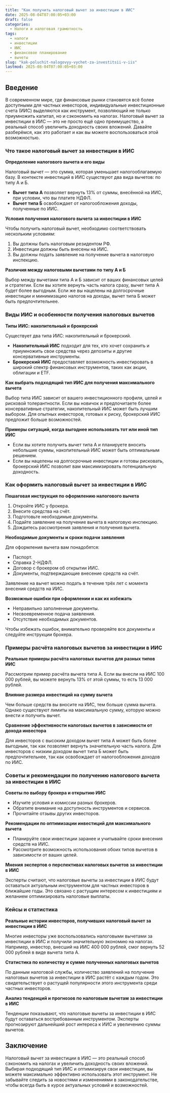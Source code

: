 ```yaml
---
title: "Как получить налоговый вычет за инвестиции в ИИС"
date: 2025-08-04T07:00:05+03:00
draft: false
categories:
  - Налоги и налоговая грамотность
tags:
  - налоги
  - инвестиции
  - ИИС
  - финансовое планирование
  - вычеты
slug: "kak-poluchit-nalogovyy-vychet-za-investitsii-v-iis"
lastmod: 2025-08-04T07:00:05+03:00
---
```


## Введение

В современном мире, где финансовые рынки становятся всё более доступными для частных инвесторов, индивидуальные инвестиционные счета (ИИС) выделяются как инструмент, позволяющий не только приумножить капитал, но и сэкономить на налогах. Налоговый вычет за инвестиции в ИИС — это не просто ещё одно преимущество, а реальный способ увеличить доходность своих вложений. Давайте разберёмся, как это работает и как вы можете воспользоваться этой возможностью.

### Что такое налоговый вычет за инвестиции в ИИС

**Определение налогового вычета и его виды**

Налоговый вычет — это сумма, которая уменьшает налогооблагаемую базу. В контексте инвестиций в ИИС существуют два вида вычетов: по типу А и Б.

- **Вычет типа А** позволяет вернуть 13% от суммы, внесённой на ИИС, при условии, что вы платите НДФЛ.
- **Вычет типа Б** освобождает от налогообложения доходы, полученные по ИИС.

**Условия получения налогового вычета за инвестиции в ИИС**

Чтобы получить налоговый вычет, необходимо соответствовать нескольким условиям:

1. Вы должны быть налоговым резидентом РФ.
2. Инвестиции должны быть внесены на ИИС.
3. Вы должны подать заявление на получение вычета в налоговую инспекцию.

**Различия между налоговыми вычетами по типу А и Б**

Выбор между вычетами типа А и Б зависит от ваших финансовых целей и стратегии. Если вы хотите вернуть часть налога сразу, вычет типа А будет более выгодным. Если же вы нацелены на долгосрочные инвестиции и минимизацию налогов на доходы, вычет типа Б может быть предпочтительнее.

### Виды ИИС и особенности получения налоговых вычетов

**Типы ИИС: накопительный и брокерский**

Существует два типа ИИС: накопительный и брокерский.

- **Накопительный ИИС** подходит для тех, кто хочет сохранить и приумножить свои средства через депозиты и другие консервативные инструменты.
- **Брокерский ИИС** предоставляет возможность инвестировать в широкий спектр финансовых инструментов, таких как акции, облигации и ETF.

**Как выбрать подходящий тип ИИС для получения максимального вычета**

Выбор типа ИИС зависит от вашего инвестиционного профиля, целей и рисковой толерантности. Если вы новичок и предпочитаете более консервативные стратегии, накопительный ИИС может быть лучшим выбором. Для опытных инвесторов, готовых к риску, брокерский ИИС предложит больше возможностей.

**Примеры ситуаций, когда выгоднее использовать тот или иной тип ИИС**

- Если вы хотите получить вычет типа А и планируете вносить небольшие суммы, накопительный ИИС может быть оптимальным решением.
- Если вы нацелены на долгосрочные инвестиции и готовы рисковать, брокерский ИИС позволит вам максимизировать потенциальную доходность.

### Как оформить налоговый вычет за инвестиции в ИИС

**Пошаговая инструкция по оформлению налогового вычета**

1. Откройте ИИС у брокера.
2. Внесите средства на счёт.
3. Подготовьте необходимые документы.
4. Подайте заявление на получение вычета в налоговую инспекцию.
5. Дождитесь рассмотрения заявления и получения вычета.

**Необходимые документы и сроки подачи заявления**

Для оформления вычета вам понадобятся:

- Паспорт.
- Справка 2-НДФЛ.
- Договор с брокером об открытии ИИС.
- Документы, подтверждающие внесение средств на счёт.

Заявление на вычет можно подать в течение трёх лет с момента внесения средств на ИИС.

**Возможные ошибки при оформлении и как их избежать**

- Неправильно заполненные документы.
- Несвоевременное подача заявления.
- Отсутствие необходимых документов.

Чтобы избежать ошибок, внимательно проверяйте все документы и следуйте инструкции брокера.

### Примеры расчёта налоговых вычетов за инвестиции в ИИС

**Реальные примеры расчёта налоговых вычетов для разных типов ИИС**

Рассмотрим пример расчёта вычета типа А. Если вы внесли на ИИС 100 000 рублей, вы можете вернуть 13% от этой суммы, то есть 13 000 рублей.

**Влияние размера инвестиций на сумму вычета**

Чем больше средств вы вносите на ИИС, тем больше сумма вычета. Однако существуют лимиты на максимальную сумму, которую можно внести и получить вычет.

**Сравнение эффективности налоговых вычетов в зависимости от дохода инвестора**

Для инвесторов с высоким доходом вычет типа А может быть более выгодным, так как позволяет вернуть значительную часть налога. Для инвесторов с низким доходом вычет типа Б может быть предпочтительнее, так как освобождает от налогообложения доходов по ИИС.

### Советы и рекомендации по получению налогового вычета за инвестиции в ИИС

**Советы по выбору брокера и открытию ИИС**

- Изучите условия и комиссии разных брокеров.
- Обратите внимание на доступность инструментов и сервисов.
- Прочитайте отзывы других инвесторов.

**Рекомендации по оптимизации инвестиций для максимального вычета**

- Планируйте свои инвестиции заранее и учитывайте сроки внесения средств на ИИС.
- Рассмотрите возможность использования обоих типов вычетов в зависимости от ваших целей.

**Мнения экспертов о перспективах налоговых вычетов за инвестиции в ИИС**

Эксперты считают, что налоговые вычеты за инвестиции в ИИС будут оставаться актуальным инструментом для частных инвесторов в ближайшие годы. Это связано с растущим интересом к инвестициям и желанием оптимизировать налоговые выплаты.

### Кейсы и статистика

**Реальные истории инвесторов, получивших налоговый вычет за инвестиции в ИИС**

Многие инвесторы уже воспользовались налоговыми вычетами за инвестиции в ИИС и получили значительную экономию на налогах. Например, инвестор, внесший на ИИС 400 000 рублей, смог вернуть 52 000 рублей в виде вычета типа А.

**Статистика по количеству и сумме полученных налоговых вычетов**

По данным налоговой службы, количество заявлений на получение налоговых вычетов за инвестиции в ИИС растёт с каждым годом. Это свидетельствует о растущей популярности этого инструмента среди частных инвесторов.

**Анализ тенденций и прогнозов по налоговым вычетам за инвестиции в ИИС**

Тенденции показывают, что налоговые вычеты за инвестиции в ИИС будут оставаться востребованным инструментом. Эксперты прогнозируют дальнейший рост интереса к ИИС и увеличению суммы вычетов.

## Заключение

Налоговый вычет за инвестиции в ИИС — это реальный способ сэкономить на налогах и увеличить доходность своих вложений. Выбирая подходящий тип ИИС и оптимизируя свои инвестиции, вы можете максимально эффективно использовать этот инструмент. Не забывайте следить за новостями и изменениями в законодательстве, чтобы всегда быть в курсе актуальных условий и возможностей.
